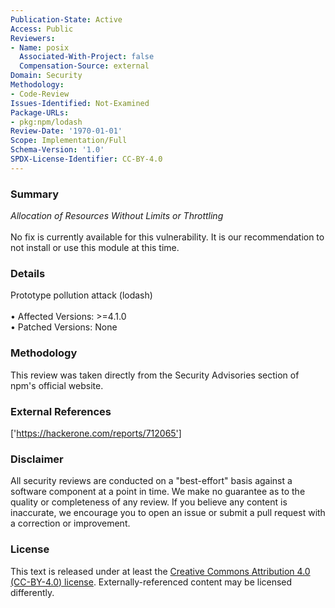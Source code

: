 ```yaml
---
Publication-State: Active
Access: Public
Reviewers:
- Name: posix
  Associated-With-Project: false
  Compensation-Source: external
Domain: Security
Methodology:
- Code-Review
Issues-Identified: Not-Examined
Package-URLs:
- pkg:npm/lodash
Review-Date: '1970-01-01'
Scope: Implementation/Full
Schema-Version: '1.0'
SPDX-License-Identifier: CC-BY-4.0
---
```

### Summary
*Allocation of Resources Without Limits or Throttling*<br><br>No fix is currently available for this vulnerability.  It is our recommendation to not install or use this module at this time.
### Details
Prototype pollution attack (lodash)
<br><br>• Affected Versions: >=4.1.0
<br>• Patched Versions: None
### Methodology
This review was taken directly from the Security Advisories section of npm's official website.
### External References
['https://hackerone.com/reports/712065']
### Disclaimer
All security reviews are conducted on a "best-effort" basis against a software component at a point in time. We make no guarantee as to the quality or completeness of any review. If you believe any content is inaccurate, we encourage you to open an issue or submit a pull request with a correction or improvement.
### License
This text is released under at least the [Creative Commons Attribution 4.0 (CC-BY-4.0) license](https://creativecommons.org/licenses/by/4.0/legalcode.txt). Externally-referenced content may be licensed differently.
